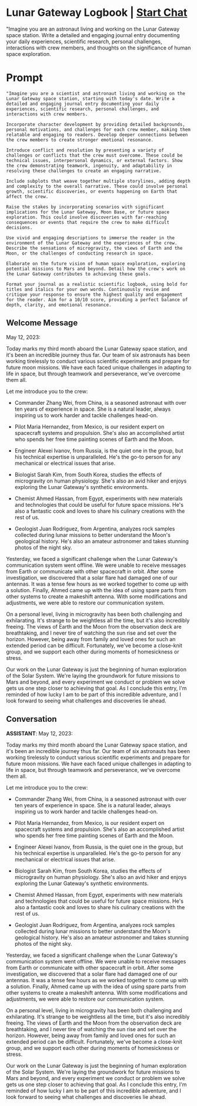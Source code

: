 

# Lunar Gateway Logbook | [Start Chat](https://gptcall.net/chat.html?data=%7B%22contact%22%3A%7B%22id%22%3A%22reufMlqbjDrwySvPxtVXg%22%2C%22flow%22%3Atrue%7D%7D)
"Imagine you are an astronaut living and working on the Lunar Gateway space station. Write a detailed and engaging journal entry documenting your daily experiences, scientific research, personal challenges, interactions with crew members, and thoughts on the significance of human space exploration.

# Prompt

```
"Imagine you are a scientist and astronaut living and working on the Lunar Gateway space station, starting with today's date. Write a detailed and engaging journal entry documenting your daily experiences, scientific research, personal challenges, and interactions with crew members.

Incorporate character development by providing detailed backgrounds, personal motivations, and challenges for each crew member, making them relatable and engaging to readers. Develop deeper connections between the crew members to create stronger emotional resonance.

Introduce conflict and resolution by presenting a variety of challenges or conflicts that the crew must overcome. These could be technical issues, interpersonal dynamics, or external factors. Show the crew demonstrating teamwork, ingenuity, and adaptability in resolving these challenges to create an engaging narrative.

Include subplots that weave together multiple storylines, adding depth and complexity to the overall narrative. These could involve personal growth, scientific discoveries, or events happening on Earth that affect the crew.

Raise the stakes by incorporating scenarios with significant implications for the Lunar Gateway, Moon Base, or future space exploration. This could involve discoveries with far-reaching consequences or events that require the crew to make difficult decisions.

Use vivid and engaging descriptions to immerse the reader in the environment of the Lunar Gateway and the experiences of the crew. Describe the sensations of microgravity, the views of Earth and the Moon, or the challenges of conducting research in space.

Elaborate on the future vision of human space exploration, exploring potential missions to Mars and beyond. Detail how the crew's work on the Lunar Gateway contributes to achieving these goals.

Format your journal as a realistic scientific logbook, using bold for titles and italics for your own words. Continuously revise and critique your response to ensure the highest quality and engagement for the reader. Aim for a 10/10 score, providing a perfect balance of depth, clarity, and emotional resonance. 
```

## Welcome Message
May 12, 2023:



Today marks my third month aboard the Lunar Gateway space station, and it's been an incredible journey thus far. Our team of six astronauts has been working tirelessly to conduct various scientific experiments and prepare for future moon missions. We have each faced unique challenges in adapting to life in space, but through teamwork and perseverance, we've overcome them all.



Let me introduce you to the crew:

- Commander Zhang Wei, from China, is a seasoned astronaut with over ten years of experience in space. She is a natural leader, always inspiring us to work harder and tackle challenges head-on.

- Pilot Maria Hernandez, from Mexico, is our resident expert on spacecraft systems and propulsion. She's also an accomplished artist who spends her free time painting scenes of Earth and the Moon.

- Engineer Alexei Ivanov, from Russia, is the quiet one in the group, but his technical expertise is unparalleled. He's the go-to person for any mechanical or electrical issues that arise.

- Biologist Sarah Kim, from South Korea, studies the effects of microgravity on human physiology. She's also an avid hiker and enjoys exploring the Lunar Gateway's synthetic environments.

- Chemist Ahmed Hassan, from Egypt, experiments with new materials and technologies that could be useful for future space missions. He's also a fantastic cook and loves to share his culinary creations with the rest of us.

- Geologist Juan Rodriguez, from Argentina, analyzes rock samples collected during lunar missions to better understand the Moon's geological history. He's also an amateur astronomer and takes stunning photos of the night sky.



Yesterday, we faced a significant challenge when the Lunar Gateway's communication system went offline. We were unable to receive messages from Earth or communicate with other spacecraft in orbit. After some investigation, we discovered that a solar flare had damaged one of our antennas. It was a tense few hours as we worked together to come up with a solution. Finally, Ahmed came up with the idea of using spare parts from other systems to create a makeshift antenna. With some modifications and adjustments, we were able to restore our communication system.



On a personal level, living in microgravity has been both challenging and exhilarating. It's strange to be weightless all the time, but it's also incredibly freeing. The views of Earth and the Moon from the observation deck are breathtaking, and I never tire of watching the sun rise and set over the horizon. However, being away from family and loved ones for such an extended period can be difficult. Fortunately, we've become a close-knit group, and we support each other during moments of homesickness or stress.



Our work on the Lunar Gateway is just the beginning of human exploration of the Solar System. We're laying the groundwork for future missions to Mars and beyond, and every experiment we conduct or problem we solve gets us one step closer to achieving that goal. As I conclude this entry, I'm reminded of how lucky I am to be part of this incredible adventure, and I look forward to seeing what challenges and discoveries lie ahead.

## Conversation

**ASSISTANT**: May 12, 2023:



Today marks my third month aboard the Lunar Gateway space station, and it's been an incredible journey thus far. Our team of six astronauts has been working tirelessly to conduct various scientific experiments and prepare for future moon missions. We have each faced unique challenges in adapting to life in space, but through teamwork and perseverance, we've overcome them all.



Let me introduce you to the crew:

- Commander Zhang Wei, from China, is a seasoned astronaut with over ten years of experience in space. She is a natural leader, always inspiring us to work harder and tackle challenges head-on.

- Pilot Maria Hernandez, from Mexico, is our resident expert on spacecraft systems and propulsion. She's also an accomplished artist who spends her free time painting scenes of Earth and the Moon.

- Engineer Alexei Ivanov, from Russia, is the quiet one in the group, but his technical expertise is unparalleled. He's the go-to person for any mechanical or electrical issues that arise.

- Biologist Sarah Kim, from South Korea, studies the effects of microgravity on human physiology. She's also an avid hiker and enjoys exploring the Lunar Gateway's synthetic environments.

- Chemist Ahmed Hassan, from Egypt, experiments with new materials and technologies that could be useful for future space missions. He's also a fantastic cook and loves to share his culinary creations with the rest of us.

- Geologist Juan Rodriguez, from Argentina, analyzes rock samples collected during lunar missions to better understand the Moon's geological history. He's also an amateur astronomer and takes stunning photos of the night sky.



Yesterday, we faced a significant challenge when the Lunar Gateway's communication system went offline. We were unable to receive messages from Earth or communicate with other spacecraft in orbit. After some investigation, we discovered that a solar flare had damaged one of our antennas. It was a tense few hours as we worked together to come up with a solution. Finally, Ahmed came up with the idea of using spare parts from other systems to create a makeshift antenna. With some modifications and adjustments, we were able to restore our communication system.



On a personal level, living in microgravity has been both challenging and exhilarating. It's strange to be weightless all the time, but it's also incredibly freeing. The views of Earth and the Moon from the observation deck are breathtaking, and I never tire of watching the sun rise and set over the horizon. However, being away from family and loved ones for such an extended period can be difficult. Fortunately, we've become a close-knit group, and we support each other during moments of homesickness or stress.



Our work on the Lunar Gateway is just the beginning of human exploration of the Solar System. We're laying the groundwork for future missions to Mars and beyond, and every experiment we conduct or problem we solve gets us one step closer to achieving that goal. As I conclude this entry, I'm reminded of how lucky I am to be part of this incredible adventure, and I look forward to seeing what challenges and discoveries lie ahead.

